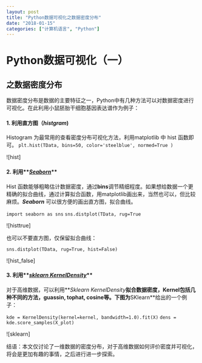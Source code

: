 ```yaml
---
layout: post
title: "Python数据可视化之数据密度分布"
date: "2018-01-15"
categories: ["计算机语言", "Python"]
---
```


# Python数据可视化（一）

## 之数据密度分布

数据密度分布是数据的主要特征之一，Python中有几种方法可以对数据密度进行可视化。在此利用小鼠胚胎干细胞基因表达谱作为例子：

#### 1\. 利用直方图（**_histgram_**)

Histogram 为最常用的查看密度分布可视化方法，利用matplotlib 中 hist 函数即可。 `plt.hist(TData, bins=50, color='steelblue', normed=True )`

![hist]

#### 2\. 利用**[_Seaborn_](http://stanford.edu/~mwaskom/software/seaborn/tutorial/distributions.html)**

Hist 函数能够粗略估计数据密度，通过**bins**调节精细程度。如果想给数据一个更精确的拟合曲线，通过计算拟合函数，用matplotlib画出来，当然也可以，但比较麻烦。**_Seaborn_** 可以很方便的画出直方图，拟合曲线。

`import seaborn as sns` `sns.distplot(TData, rug=True`

![histtrue]

也可以不要直方图，仅保留拟合曲线：

`sns.distplot(TData, rug=True, hist=False)`

![hist_false]

#### 3\. 利用**[_sklearn KernelDensity_](http://scikit-learn.org/stable/auto_examples/neighbors/plot_kde_1d.html)**

对于高维数据，可以利用**_Sklearn KernelDensity_**拟合数据密度，**Kernel**包括几种不同的方法，**guassin, tophat, cosine**等。下图为**SKlearn**给出的一个例子：

`kde = KernelDensity(kernel=kernel, bandwidth=1.0).fit(X)` `dens = kde.score_samples(X_plot)`

![sklearn]

结语：本文仅讨论了一维数据的密度分布，对于高维数据如何评价密度并可视化，将会是更加有趣的事情，之后进行进一步探索。
